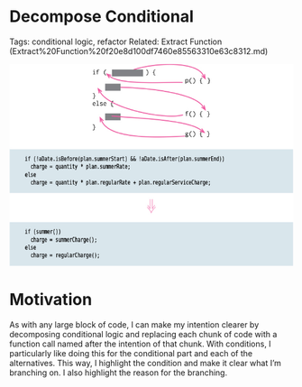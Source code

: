 # Decompose Conditional

Tags: conditional logic, refactor
Related: Extract Function (Extract%20Function%20f20e8d100df7460e85563310e63c8312.md)

![Picture](Untitled.png)

# Motivation

As with any large block of code, I can make my intention clearer by decomposing conditional logic and replacing each chunk of code with a function call named after the intention of that chunk. With conditions, I particularly like doing this for the conditional part and each of the alternatives. This way, I highlight the condition and make it clear what I’m branching on. I also highlight the reason for the branching.